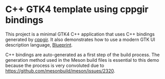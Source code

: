 # C++ GTK4 template using cppgir bindings

This project is a minimal GTK4 C++ application that uses C++ bindings generated by [cppgir](https://gitlab.com/mnauw/cppgir). It also demonstrates how to use a modern GTK UI description language, [Blueprint](https://jwestman.pages.gitlab.gnome.org/blueprint-compiler).

C++ bindings are auto-generated as a first step of the build process. The generation method used in the Meson build files is essential to this demo because the process is very convoluted due to https://github.com/mesonbuild/meson/issues/2320.